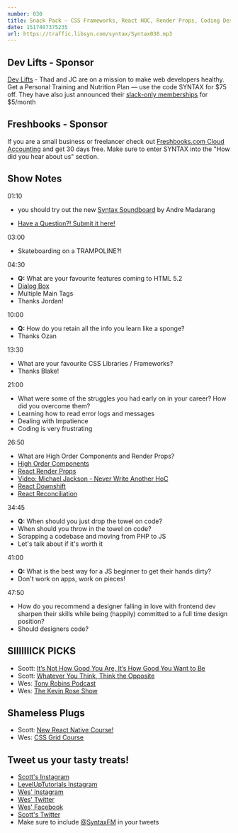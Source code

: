 ```yaml
---
number: 030
title: Snack Pack — CSS Frameworks, React HOC, Render Props, Coding Designers, Early Career Advice and a sound board!
date: 1517407375235
url: https://traffic.libsyn.com/syntax/Syntax030.mp3
---
```


## Dev Lifts - Sponsor

[Dev Lifts](https://devlifts.io) - Thad and JC are on a mission to make web developers healthy. Get a Personal Training and Nutrition Plan — use the code SYNTAX for $75 off. They have also just announced their [slack-only memberships](https://devlifts.io/slack.html) for $5/month

## Freshbooks - Sponsor

If you are a small business or freelancer check out [Freshbooks.com Cloud Accounting](https://freshbooks.com/syntax) and get 30 days free. Make sure to enter SYNTAX into the "How did you hear about us" section.

## Show Notes

01:10

- you should try out the new [Syntax Soundboard](https://codepen.io/drehimself/full/BYBwBp/) by Andre Madarang

- [Have a Question?! Submit it here!](https://docs.google.com/forms/d/e/1FAIpQLSfQlAo1wXHiJMySdU-h8QMtfoz92aMS9eycEHXB6eRCLh8KHA/viewform)

03:00

- Skateboarding on a TRAMPOLINE?!

04:30

- **Q:** What are your favourite features coming to HTML 5.2
- [Dialog Box](https://webdesign.tutsplus.com/tutorials/native-popups-and-modals-with-the-html5-dialog-element--cms-23876)
- Multiple Main Tags
- Thanks Jordan!

10:00

- **Q:** How do you retain all the info you learn like a sponge?
- Thanks Ozan

13:30

- What are your favourite CSS Libraries / Frameworks?
- Thanks Blake!

21:00

- What were some of the struggles you had early on in your career? How did you overcome them?
- Learning how to read error logs and messages
- Dealing with Impatience
- Coding is very frustrating

26:50

- What are High Order Components and Render Props?
- [High Order Components](https://reactjs.org/docs/higher-order-components.html)
- [React Render Props](https://reactjs.org/docs/render-props.html)
- [Video: Michael Jackson - Never Write Another HoC](https://www.youtube.com/watch?v=BcVAq3YFiuc)
- [React Downshift](https://github.com/paypal/downshift)
- [React Reconciliation](https://reactjs.org/docs/reconciliation.html)

34:45

- **Q:** When should you just drop the towel on code?
- When should you throw in the towel on code?
- Scrapping a codebase and moving from PHP to JS
- Let's talk about if it's worth it

41:00

- **Q:** What is the best way for a JS beginner to get their hands dirty?
- Don't work on apps, work on pieces!

47:50

- How do you recommend a designer falling in love with frontend dev sharpen their skills while being (happily) committed to a full time design position?
- Should designers code?

## SIIIIIIICK PICKS

- Scott: [It’s Not How Good You Are, It’s How Good You Want to Be](http://amzn.to/2DOE9V9)
- Scott: [Whatever You Think, Think the Opposite](http://amzn.to/2GybLbh)
- Wes: [Tony Robins Podcast](https://www.tonyrobbins.com/podcasts/)
- Wes: [The Kevin Rose Show](https://www.kevinrose.com/)

## Shameless Plugs

- Scott: [New React Native Course!](https://www.leveluptutorials.com/pro)
- Wes: [CSS Grid Course](https://CSSGrid.io)

## Tweet us your tasty treats!

- [Scott's Instagram](https://www.instagram.com/stolinski/)
- [LevelUpTutorials Instagram](https://www.instagram.com/LevelUpTutorials/)
- [Wes' Instagram](https://www.instagram.com/wesbos/)
- [Wes' Twitter](https://twitter.com/wesbos)
- [Wes' Facebook](https://www.facebook.com/wesbos.developer)
- [Scott's Twitter](https://twitter.com/stolinski)
- Make sure to include [@SyntaxFM](https://twitter.com/SyntaxFM) in your tweets
